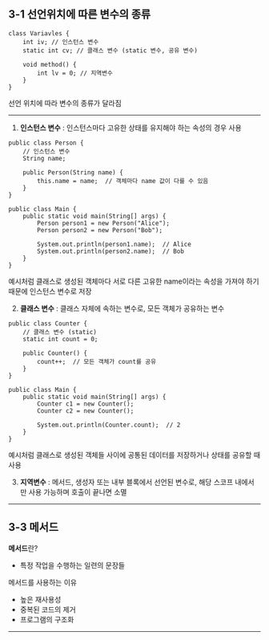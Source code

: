 ## 3-1 선언위치에 따른 변수의 종류

```
class Variavles {
	int iv; // 인스턴스 변수
	static int cv; // 클래스 변수 (static 변수, 공유 변수)
	
	void method() {
		int lv = 0; // 지역변수
	}
}
```
선언 위치에 따라 변수의 종류가 달라짐

------

1. **인스턴스 변수** : 인스턴스마다 고유한 상태를 유지해야 하는 속성의 경우 사용
```
public class Person {
    // 인스턴스 변수
    String name;

    public Person(String name) {
        this.name = name;  // 객체마다 name 값이 다를 수 있음
    }
}

public class Main {
    public static void main(String[] args) {
        Person person1 = new Person("Alice");
        Person person2 = new Person("Bob");

        System.out.println(person1.name);  // Alice
        System.out.println(person2.name);  // Bob
    }
}
```
예시처럼 클래스로 생성된 객체마다 서로 다른 고유한 name이라는 속성을 가져야 하기 때문에 인스턴스 변수로 저장

2. **클래스 변수** : 클래스 자체에 속하는 변수로, 모든 객체가 공유하는 변수
```
public class Counter {
    // 클래스 변수 (static)
    static int count = 0;

    public Counter() {
        count++;  // 모든 객체가 count를 공유
    }
}

public class Main {
    public static void main(String[] args) {
        Counter c1 = new Counter();
        Counter c2 = new Counter();

        System.out.println(Counter.count);  // 2
    }
}
```
예시처럼 클래스로 생성된 객체들 사이에 공통된 데이터를 저장하거나 상태를 공유할 때 사용

3. **지역변수** : 메서드, 생성자 또는 내부 블록에서 선언된 변수로, 해당 스코프 내에서만 사용 가능하며 호출이 끝나면 소멸

------

## 3-3 메서드

**메서드**란?
- 특정 작업을 수행하는 일련의 문장들

메서드를 사용하는 이유
- 높은 재사용성
- 중복된 코드의 제거
- 프로그램의 구조화

------
